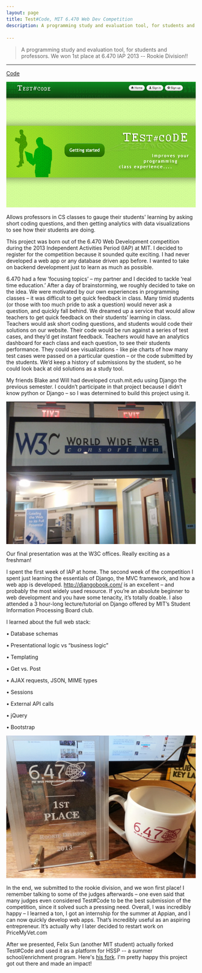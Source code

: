 ```yaml
---
layout: page
title: Test#Code, MIT 6.470 Web Dev Competition
description: A programming study and evaluation tool, for students and professors.

---
```


> A programming study and evaluation tool, for students and professors. We won 1st place at 6.470 IAP 2013 -- Rookie Division!!

* * * 

[Code](github.com/darkmatter08/testcode)

![Image](/assets/media/testcode/home.png)

Allows professors in CS classes to gauge their students' learning by asking short coding questions, and then getting analytics with data visualizations to see how their students are doing.

This project was born out of the 6.470 Web Development competition during the 2013 Independent Activities Period (IAP) at MIT. I decided to register for the competition because it sounded quite exciting. I had never developed a web app or any database driven app before. I wanted to take on backend development just to learn as much as possible. 

6.470 had a few ‘focusing topics’ – my partner and I decided to tackle ‘real time education.’ After a day of brainstorming, we roughly decided to take on the idea. We were motivated by our own experiences in programming classes – it was difficult to get quick feedback in class. Many timid students (or those with too much pride to ask a question) would never ask a question, and quickly fall behind. We dreamed up a service that would allow teachers to get quick feedback on their students’ learning in class. Teachers would ask short coding questions, and students would code their solutions on our website. Their code would be run against a series of test cases, and they’d get instant feedback. Teachers would have an analytics dashboard for each class and each question, to see their students performance. They could see visualizations - like pie charts of how many test cases were passed on a particular question – or the code submitted by the students. We’d keep a history of submissions by the student, so he could look back at old solutions as a study tool. 

My friends Blake and Will had developed crush.mit.edu using Django the previous semester. I couldn’t participate in that project because I didn’t know python or Django – so I was determined to build this project using it. 

![Image](/assets/media/testcode/W3C.jpg)

Our final presentation was at the W3C offices. Really exciting as a freshman!

I spent the first week of IAP at home. The second week of the competition I spent just learning the essentials of Django, the MVC framework, and how a web app is developed. http://djangobook.com/ is an excellent – and probably the most widely used resource. If you’re an absolute beginner to web development and you have some tenacity, it’s totally doable. I also attended a 3 hour-long lecture/tutorial on Django offered by MIT’s Student Information Processing Board club. 

I learned about the full web stack:

•	Database schemas

•	Presentational logic vs “business logic”

•	Templating

•	Get vs. Post

•	AJAX requests, JSON, MIME types

•	Sessions

•	External API calls

•	jQuery

•	Bootstrap

![Image](/assets/media/testcode/awards.jpg)

In the end, we submitted to the rookie division, and we won first place! I remember talking to some of the judges afterwards – one even said that many judges even considered Test#Code to be the best submission of the competition, since it solved such a pressing need. Overall, I was incredibly happy – I learned a ton, I got an internship for the summer at Appian, and I can now quickly develop web apps. That’s incredibly useful as an aspiring entrepreneur. It’s actually why I later decided to restart work on PriceMyVet.com 

After we presented, Felix Sun (another MIT student) actually forked Test#Code and used it as a platform for HSSP -- a summer school/enrichment program. Here's [his fork](https://github.com/fephsun/testcode). I'm pretty happy this project got out there and made an impact!
